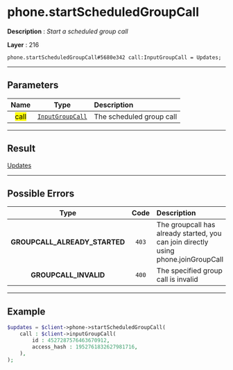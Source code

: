 # phone.startScheduledGroupCall

**Description** : *Start a scheduled group call*

**Layer** : 216

```tl
phone.startScheduledGroupCall#5680e342 call:InputGroupCall = Updates;
```

---

## Parameters

| Name | Type | Description |
| :---: | :---: | :--- |
| <mark>call</mark> | [`InputGroupCall`](type/InputGroupCall) | The scheduled group call |

---

## Result

[Updates](type/Updates)

---

## Possible Errors

| Type | Code | Description |
| :---: | :---: | :--- |
| **GROUPCALL_ALREADY_STARTED** | `403` | The groupcall has already started, you can join directly using phone.joinGroupCall |
| **GROUPCALL_INVALID** | `400` | The specified group call is invalid |

---

## Example

```php
$updates = $client->phone->startScheduledGroupCall(
	call : $client->inputGroupCall(
		id : 4527287576463670912,
		access_hash : 1952761832627981716,
	),
);
```